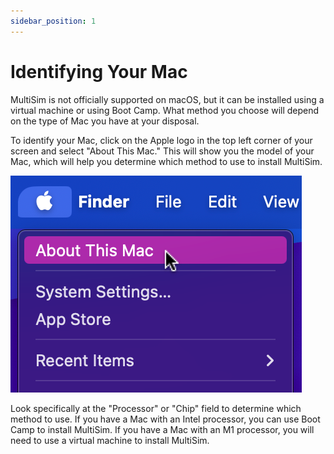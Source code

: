 ```yaml
---
sidebar_position: 1
---
```


# Identifying Your Mac

MultiSim is not officially supported on macOS, but it can be installed using a virtual machine or using Boot Camp. What method you choose will depend on the type of Mac you have at your disposal.

To identify your Mac, click on the Apple logo in the top left corner of your screen and select "About This Mac." This will show you the model of your Mac, which will help you determine which method to use to install MultiSim.

![About This Mac](./img/about-this-mac.png)

Look specifically at the "Processor" or "Chip" field to determine which method to use. If you have a Mac with an Intel processor, you can use Boot Camp to install MultiSim. If you have a Mac with an M1 processor, you will need to use a virtual machine to install MultiSim.

